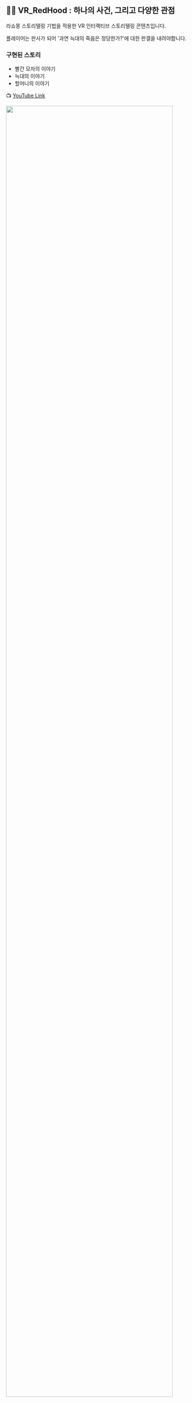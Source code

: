 ## 🧑‍⚖️ VR_RedHood : 하나의 사건, 그리고 다양한 관점

라쇼몽 스토리텔링 기법을 적용한 VR 인터랙티브 스토리텔링 콘텐츠입니다.

플레이어는 판사가 되어 '과연 늑대의 죽음은 정당한가?'에 대한 판결을 내려야합니다.


### 구현된 스토리
- 빨간 모자의 이야기
- 늑대의 이야기
- 할머니의 이야기


📺 [YouTube Link](https://www.youtube.com/watch?v=njIAnNAx3cI)

<img src="https://user-images.githubusercontent.com/46912893/140867638-4a2f7686-b566-4a29-9d3c-2ed6944e63f9.png" width="95%" height="95%">
